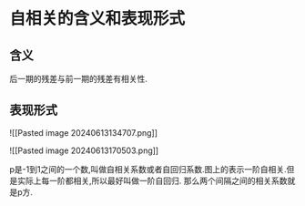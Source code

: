 
# 自相关的含义和表现形式

## 含义

后一期的残差与前一期的残差有相关性.

## 表现形式

![[Pasted image 20240613134707.png]]

![[Pasted image 20240613170503.png]]

p是-1到1之间的一个数,叫做自相关系数或者自回归系数.图上的表示一阶自相关.但是实际上每一阶都相关,所以最好叫做一阶自回归.
那么两个间隔之间的相关系数就是p方.
